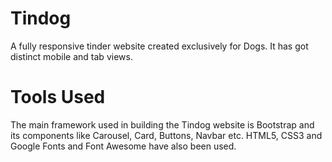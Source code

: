 # Tindog
A fully responsive tinder website created exclusively for Dogs. It has got distinct mobile and tab views.

# Tools Used
The main framework used in building the Tindog website is Bootstrap and its components like Carousel, Card, Buttons, Navbar etc. HTML5, CSS3 and Google Fonts and Font Awesome have also been used.



